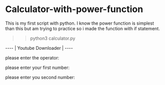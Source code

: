 # Calculator-with-power-function
This is my first script with python. I know the power function is simplest than this but am trying to practice so i made the function with if statement. 

>> python3 calculator.py
 
 ---- | Youtube Downloader | ----                                                                   
                                                                                                   
please enter the operator:

please enter your first number: 

please enter you second number: 

